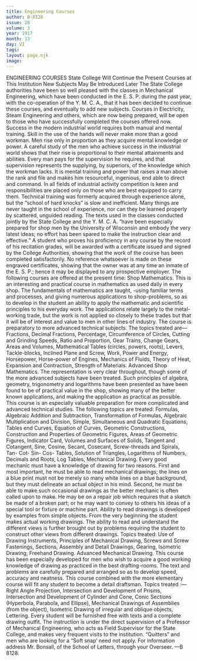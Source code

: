 ```yaml
---
title: Engineering Courses
author: B-8128
issue: 28
volume: 3
year: 1917
month: 13
day: VI
tags:
layout: page.njk
image:
---
```

ENGINEERING COURSES    State College Will Continue the Present Courses at This Institution    New Subjects May Be Introduced Later       The State College authorities have been so well pleased with the classes in Mechanical Engineering, which have been conducted in the E. S. P. during the past year, with the co-operation of the Y. M. C. A., that it has been decided to continue these courses, and eventually to add new subjects. Courses in Electricity, Steam Engineering and others, which are now being prepared, will be open to those who have successfully completed the courses offered now.       Success in the modern industrial world requires both manual and mental training. Skill in the use of the hands will never make more than a good workman. Men rise only in proportion as they acquire mental knowledge or power.       A careful study of the men who achieve success in the industrial world shows that their rise is proportional to their mental attainments and abilities. Every man pays for the supervision he requires, and that supervision represents the supplying, by superiors, of the knowledge which the workman lacks. It is mental training and power that raises a man above the rank and file and makes him resourceful, ingenious, end able to direct and command. In all fields of industrial activity competition is keen and responsibilities are placed only on those who are best equipped to carry them.       Technical training was formerly acquired through experience alone, but the “school of hard knocks” is slow and inefficient. Many things are never taught in the school of experience, nor can they be learned properly by scattered, unguided reading. The texts used in the classes conducted jointly by the State College and the Y. M. C. A. “have been especially prepared for shop men by the University of Wisconsin and embody the very latest ideas; no effort has been spared to make the instruction clear and effective.”       A student who proves his proficiency in any course by the record of his recitation grades, will be awarded with a certificate issued and signed by the College Authorities, showing that the work of the course has been completed satisfactorily. No reference whatsoever is made on these engraved certificates, showing that the owner was at any time an inmate of the E. S. P.; hence it may be displayed to any prospective employer.       The following courses are offered at the present time:       Shop Mathematics.    This is an interesting and practical course in mathematics as used daily in every shop. The fundamentals of mathematics are taught, -using familiar terms and processes, and giving numerous applications to shop-problems, so as to develop in the student an ability to apply the mathematic and scientific principles to his everyday work. The applications relate largely to the metal-working trade, but the work is not applied so closely to these trades but that it will be of interest and value to men in other lines of industry. The course is preparatory to more advanced technical subjects. The topics treated are—       Fractions, Decimal Fractions, Percentage, Circumference of Circles, Cutting and Grinding Speeds, Ratio and Proportion, Gear Trains, Change Gears, Areas and Volumes, Mathematical Tables (circles, powers, roots), Levers, Tackle-blocks, Inclined Plane and Screw, Work, Power and Energy, Horsepower, Horse-power of Engines, Mechanics of Fluids, Theory of Heat, Expansion and Contraction, Strength of Materials.       Advanced Shop Mathematics.    The representation is very clear throughout, though some of the more advanced subjects have been treated. Such principles of algebra, geometry, trigonometry and logarithms have been presented as have been found to be of practical value in the shop, showing many of the better known applications, and making the application as practical as possible. This course is an especially valuable preparation for more complicated and advanced technical studies. The following topics are treated:       Formulas, Algebraic Addition and Subtraction, Transformation of Formulas, Algebraic Multiplication and Division, Simple, Simultaneous and Quadratic Equations, Tables end Curves, Equation of Curves, Geometric Constructions, Construction and Properties of Geometric Figures, Areas of Geometric Figures, Indicator Card, Volumes and Surfaces of Solids, Tangent and Cotangent, Sine, Cosine, Secant, Cosecant, Screw-threads and Spirals, Tan- Cot- Sin- Cos- Tables, Solution of Triangles, Logarithms of Numbers, Decimals and Roots, Log Tables,       Mechanical Drawing.    Every good mechanic must have a knowledge of drawing for two reasons. First and most important, he must be able to read mechanical drawings; the lines on a blue print must not be merely so many white lines on a blue background, but they must delineate an actual object in his mind. Second, he must be able to make such occasional drawings as the better mechanic is often called upon to make. He may be on a repair job which requires that a sketch be made of a broken part; or he may want to convey to others his ideas of a special tool or fixture or machine part. Ability to read drawings is developed by examples from simple objects. From the very beginning the student makes actual working drawings. The ability to read and understand the different views is further brought out by problems requiring the student to construct other views from different drawings. Topics treated: Use of Drawing Instruments, Principles of Mechanical Drawing, Screws and Screw Fastenings, Sections, Assembly and Detail Drawings, Gearing, Isometric Drawing, Freehand Drawing.       Advanced Mechanical Drawing.    This course has been especially developed for men who wish to acquire a good working knowledge of drawing as practiced in the best drafting-rooms. The text and problems are carefully prepared and arranged so as to develop speed, accuracy and neatness. This course combined with the more elementary course will fit any student to become a detail draftsman.       Topics treated :—    Right Angle Projection, Intersection and Development of Prisms, Intersection and Development of Cylinder and Cone, Conic Sections (Hyperbola, Parabola, and Ellipse), Mechanical Drawings of Assemblies (from the object), Isometric Drawing of irregular and oblique objects, Lettering.       Every student will be furnished free with texts and a complete drawing outfit. The instruction is under the direct supervision of a Professor of Mechanical Engineering, who acts as Field Supervisor for the State College, and makes very frequent visits to the institution.       “Quitters” and men who are looking for a “Soft snap’ need not apply. For information address Mr. Bonsall, of the School of Letters, through your Overseer.    —B 8128. 


